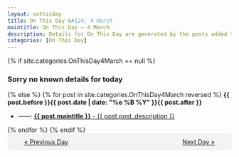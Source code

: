 ```yaml
---
layout: onthisday
title: On This Day &#124; 4 March
maintitle: On This Day — 4 March
description: Details for On This Day are generated by the posts added to the website so the content is subject to changes/updates over time.
categories: [On This Day]
---
```


{% if site.categories.OnThisDay4March == null %}
<h3>Sorry no known details for today</h3>
{% else %}
{% for post in site.categories.OnThisDay4March reversed %}
<strong>{{ post.before }}{{ post.date | date: "%e %B %Y" }}{{ post.after }}</strong>
<ul>
<li> ——: <a class="{{ post.class }}" href="{{ post.url }}"><strong>{{ post.maintitle }}</strong> - {{ post.post_description }}</a></li>
</ul>
{% endfor %}
{% endif %}

<div style="background-color: #f3f3f3; padding: 10px; border-radius: 5px; text-align: center; display: flex; justify-content: space-evenly;">
<a href="/onthisday/03/03-03">« Previous Day</a>
<span style="visibility:hidden;">[ Visit Leap Year February 29 ]</span>
<a href="/onthisday/03/03-05">Next Day »</a>
</div>
